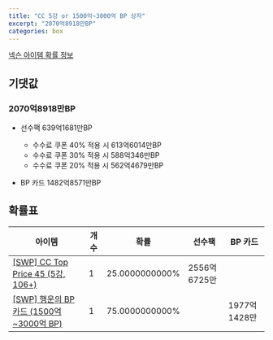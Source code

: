 ```yaml
---
title: "CC 5강 or 1500억~3000억 BP 상자"
excerpt: "2070억8918만BP"
categories: box
---
```

[넥슨 아이템 확률 정보](http://iteminfo.nexon.com/probability/fo4?sn=7465)

## 기댓값
### 2070억8918만BP
  - 선수팩 639억1681만BP
    - 수수료 쿠폰 40% 적용 시 613억6014만BP
    - 수수료 쿠폰 30% 적용 시 588억346만BP
    - 수수료 쿠폰 20% 적용 시 562억4679만BP

  - BP 카드 1482억8571만BP

## 확률표

|아이템|개수|확률|선수팩|BP 카드|
|---|---|---|---|---|
|[[SWP] CC Top Price 45 (5강, 106+)](/player/7433)|1|25.0000000000%|2556억6725만||
|[[SWP] 행운의 BP 카드 (1500억~3000억 BP)](/bp/7457)|1|75.0000000000%||1977억1428만|
